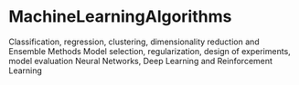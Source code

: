 # MachineLearningAlgorithms
Classification, regression, clustering, dimensionality reduction and Ensemble Methods Model selection, regularization, design of experiments, model evaluation Neural Networks, Deep Learning and Reinforcement Learning
